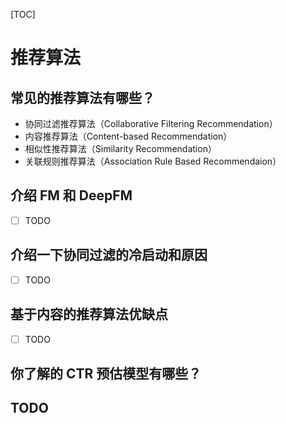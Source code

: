 [TOC]

# 推荐算法

## 常见的推荐算法有哪些？

- 协同过滤推荐算法（Collaborative Filtering Recommendation）
- 内容推荐算法（Content-based Recommendation）
- 相似性推荐算法（Similarity Recommendation）
- 关联规则推荐算法（Association Rule Based Recommendaion）

## 介绍 FM 和 DeepFM

- [ ] TODO

## 介绍一下协同过滤的冷启动和原因

- [ ] TODO

## 基于内容的推荐算法优缺点

- [ ] TODO

## 你了解的 CTR 预估模型有哪些？

## TODO



